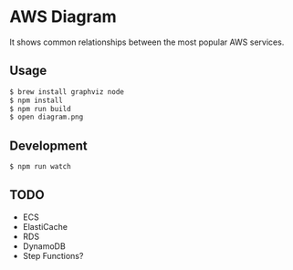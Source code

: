 # AWS Diagram

It shows common relationships between the most popular AWS services.

## Usage

```bash
$ brew install graphviz node
$ npm install
$ npm run build
$ open diagram.png
```

## Development

```bash
$ npm run watch
```

## TODO

- ECS
- ElastiCache
- RDS
- DynamoDB
- Step Functions?